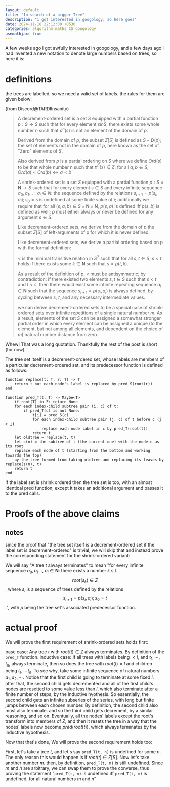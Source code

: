 ```yaml
---
layout: default
title: "In search of a bigger Tree"
description: "i got interested in googology, so here goes"
date: 2024-11-18 22:12:00 +0530
categories: algorithm maths CS googology
usemathjax: true
---
```


A few weeks ago I got awfully interested in googology, and a few days ago i had invented a new notation to denote large numbers based on trees, so here it is:

# definitions
the trees are labelled, so we need a valid set of labels. the rules for them are given below:

(from Discord@TARDIInsanity)

> A decrement-ordered set is a set $S$ equipped with a partial function $p : S \to S$ such that 
> for every element $s in S$, there exists some whole number $n$ such that $p^n(s)$ is not an element of the domain of $p$.
> 
> Derived from the domain of $p$, the subset $Z[S]$ is defined as $S - D(p)$; the set of elements not in the domain of $p$, here known as the set of "Zero" elements of $S$.
> 
> Also derived from $p$ is a partial ordering on $S$ where we define $Ord(s)$ to be that whole number n such that $p^n(s) \in Z$;
> for all $a,b \in S$, $Ord(a) < Ord(b) \iff a < b$
> 
> A shrink-ordered set is a set $S$ equipped with a partial function $p : S \times \mathbf{N} \to S$ such that for every element $s \in S$ and every infinite sequence $a_0,a_1...: a_i \in N$: 
> the sequence defined by the relations $s_{i+1} = p(s_i, a_i); s_0 = s$ is undefined at some finite value of $i$;
> additionally we require that for all $(s,a,b) \in S\times\mathbf{N}\times\mathbf{N}$, $p(s,a)$ is defined iff $p(s,b)$ is defined as well;
> $p$ must either always or never be defined for any argument $s \in S$.
> 
> Like decrement-ordered sets, we derive from the domain of $p$ the subset $Z[S]$ of left-arguments of p for which it is never defined.
> 
> Like decrement-ordered sets, we derive a partial ordering based on p with the formal definition:
> 
> $<$ is the minimal transitive relation in $S^2$ such that for all $s,t \in S$, $s < t$ holds if there exists some $k \in \mathbf{N}$ such that $s = p(t, k)$.
> 
> As a result of the definition of p, $<$ must be antisymmetric; by contradiction: if there existed two elements $s,t \in S$
> such that $s < t$ and $t < s$, then there would exist some infinite repeating sequence $a_i \in \mathbf{N}$ 
> such that the sequence $s_{i+1} = p(s_i, a_i)$ is always defined, by cycling between $s$, $t$, and any necessary intermediate values.
>
> we can derive decrement-ordered sets to be a special case of shrink-ordered sets over infinite repetitions of a single natural number $m$. 
> As a result, elements of the set $S$ can be assigned a somewhat stronger partial order in which every element can be assigned a unique 
> (to the element, but not among all elements, and dependent on the choice of $m$) natural number distance from zero.

Whew! That was a long quotation. Thankfully the rest of the post is short (for now)

The tree set itself is a decrement-ordered set, whose labels are members of a particular decrement-ordered set, and its predecessor function is defined as follows:

```
function replace(t: T, r: T) -> T
    return t but each node's label is replaced by pred_S(root(r))
end

function pred_T(t: T) -> Maybe<T>
    if root(T) in Z: return None
    for each index-child subtree pair (i, c) of t:
        if pred_T(c) is not None:
            t[i] = pred_S(c)
            for each index-child subtree pair (j, c) of t before c (j < i)
                replace each node label in c by pred_T(root(t))
            return t
    let oldtree = replace(t, t)
    let s(n) = the subtree of t (the current one) with the node n as its root
    replace each node of t (starting from the bottom and working towards the top)
    by the tree formed from taking oldtree and replacing its leaves by replace(s(n), t)
    return t
end
```

If the label set is shrink ordered then the tree set is too, with an almost identical pred function, 
except it takes an additional argument and passes it to the pred calls.

# Proofs of the above claims

## notes
since the proof that "the tree set itself is a decrement-ordered set if the label set is decrement-ordered" is trivial, we will skip that 
and instead prove the corresponding statement for the shrink-ordered variant:

We will say "A tree $t$ always terminates" to mean "for every infinite sequence $a_0,a_1...$, $a_i \in \mathbf{N}$: 
there exists a number $k$ s.t. $$root(s_k) \in Z$$, where $s_i$ is a sequence of trees defined by the relations $$s_{i+1} = p(s_i, a_i); s_0 = t$$.", with $p$ 
being the tree set's associated predecessor function.

# actual proof

We will prove the first requirement of shrink-ordered sets holds first:

base case: Any tree $t$ with $root(t) \in Z$ always terminates. By definition of the `pred_T` function.
inductive case: If all trees with labels being $< l$, and $t_1, \cdots, t_n$, always terminate, then so does the tree with $root(t) = l$ 
and children being $t_1, \cdots t_n$.
To see why, take some infinite sequence of natural numbers $a_1, a_2, \cdots$.
Notice that the first child is going to terminate at some fixed $i$. after that, the second child gets decremented 
and all of the first child's nodes are resetted to some value less than $l$, which also terminate after a finite number of steps, by the inductive hyothesis.
So essentially, the second child gets an infinite subseries of the series, with long but finite jumps between each chosen number.
By definition, the second child also must also terminate. and so the third child gets decrement, by a similar reasoning, and so on.
Eventually, all the nodes' labels except the root's transform into members of $Z$, and then it resets the tree in a way that the nodes' labels now become $pred(root(t))$,
which always terminates by the inductive hypothesis.

Now that that's done, We will prove the second requirement holds too:

First, let's take a tree $t$, and let's say `pred_T(t, n)` is undefined for some $n$. The only reason this would happen is if $root(t) \in Z[S]$.
Now let's take another number $m$. then, by definition, `pred_T(t, m)` is still undefined. Since $m$ and $n$ are arbitrary, we can swap them to prove the converse,
thus proving the statement "`pred_T(t, n)` is undefined iff `pred_T(t, m)` is undefined, for all natural numbers $m$ and $n$"


